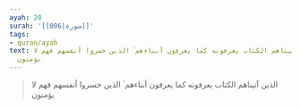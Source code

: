 ```yaml
---
ayah: 20
surah: '[[006|سورة]]'
tags:
- quran/ayah
text: الذين آتيناهم الكتاب يعرفونه كما يعرفون أبناءهم ۘ الذين خسروا أنفسهم فهم لا
  يؤمنون
---
```

> الذين آتيناهم الكتاب يعرفونه كما يعرفون أبناءهم ۘ الذين خسروا أنفسهم فهم لا يؤمنون
